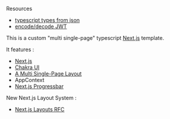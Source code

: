 Resources

- [typescript types from json](http://json2ts.com/)
- [encode/decode JWT](https://jwt.io/)


This is a custom "multi single-page" typescript [Next.js](https://nextjs.org/) template.

It features :

- [Next.js](https://nextjs.org/)
- [Chakra UI](https://chakra-ui.com)
- [A Multi Single-Page Layout](https://github.com/vercel/next.js/tree/canary/examples/layout-component)
- AppContext
- [Next.js Progressbar](https://www.npmjs.com/package/nextjs-progressbar)

New Next.js Layout System :

- [Next.js Layouts RFC](https://nextjs.org/blog/layouts-rfc)
